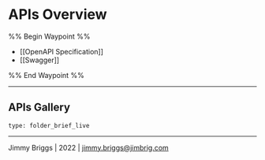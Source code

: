 # APIs Overview

%% Begin Waypoint %%
- [[OpenAPI Specification]]
- [[Swagger]]

%% End Waypoint %%

---

## APIs Gallery

````ccard
type: folder_brief_live
````

---

Jimmy Briggs | 2022 | <jimmy.briggs@jimbrig.com>
